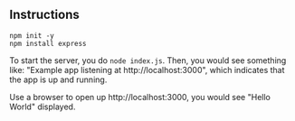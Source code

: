 ## Instructions

```
npm init -y
npm install express
```

To start the server, you do `node index.js`.
Then, you would see something like: "Example app listening at http://localhost:3000", which indicates that the app is up and running.

Use a browser to open up http://localhost:3000, you would see "Hello World" displayed.
